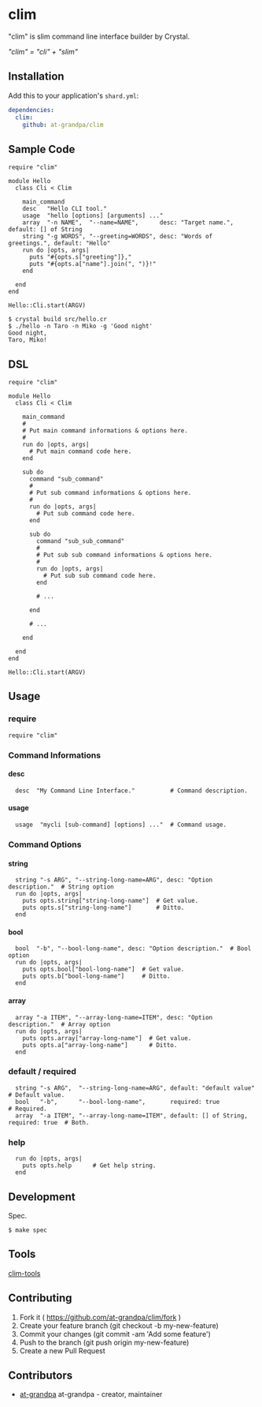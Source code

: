 # clim

"clim" is slim command line interface builder by Crystal.

*"clim" = "cli" + "slim"*

## Installation

Add this to your application's `shard.yml`:

```yaml
dependencies:
  clim:
    github: at-grandpa/clim
```
## Sample Code

```crystal
require "clim"

module Hello
  class Cli < Clim

    main_command
    desc   "Hello CLI tool."
    usage  "hello [options] [arguments] ..."
    array  "-n NAME",  "--name=NAME",      desc: "Target name.",        default: [] of String
    string "-g WORDS", "--greeting=WORDS", desc: "Words of greetings.", default: "Hello"
    run do |opts, args|
      puts "#{opts.s["greeting"]},"
      puts "#{opts.a["name"].join(", ")}!"
    end

  end
end

Hello::Cli.start(ARGV)
```

```
$ crystal build src/hello.cr
$ ./hello -n Taro -n Miko -g 'Good night'
Good night,
Taro, Miko!
```

## DSL

```crystal
require "clim"

module Hello
  class Cli < Clim

    main_command
    #
    # Put main command informations & options here.
    #
    run do |opts, args|
      # Put main command code here.
    end

    sub do
      command "sub_command"
      #
      # Put sub command informations & options here.
      #
      run do |opts, args|
        # Put sub command code here.
      end

      sub do
        command "sub_sub_command"
        #
        # Put sub sub command informations & options here.
        #
        run do |opts, args|
          # Put sub sub command code here.
        end

        # ...

      end
      
      # ...

    end

  end
end

Hello::Cli.start(ARGV)
```

## Usage

### require

```crystal
require "clim"
```

### Command Informations

#### desc

```crystal
  desc  "My Command Line Interface."          # Command description.
```

#### usage

```crystal
  usage  "mycli [sub-command] [options] ..."  # Command usage.
```

### Command Options

#### string

```crystal
  string "-s ARG", "--string-long-name=ARG", desc: "Option description."  # String option
  run do |opts, args|
    puts opts.string["string-long-name"]  # Get value.
    puts opts.s["string-long-name"]       # Ditto.
  end
```

#### bool

```crystal
  bool  "-b", "--bool-long-name", desc: "Option description."  # Bool option
  run do |opts, args|
    puts opts.bool["bool-long-name"]  # Get value.
    puts opts.b["bool-long-name"]     # Ditto.
  end
```

#### array

```crystal
  array "-a ITEM", "--array-long-name=ITEM", desc: "Option description."  # Array option
  run do |opts, args|
    puts opts.array["array-long-name"]  # Get value.
    puts opts.a["array-long-name"]      # Ditto.
  end
```

### default / required

```crystal
  string "-s ARG",  "--string-long-name=ARG", default: "default value"               # Default value.
  bool   "-b",      "--bool-long-name",       required: true                         # Required.
  array  "-a ITEM", "--array-long-name=ITEM", default: [] of String, required: true  # Both.
```

### help

```crystal
  run do |opts, args|
    puts opts.help      # Get help string.
  end
```
## Development

Spec.

```
$ make spec
```

## Tools

[clim-tools](https://github.com/at-grandpa/clim-tools)

## Contributing

1. Fork it ( https://github.com/at-grandpa/clim/fork )
2. Create your feature branch (git checkout -b my-new-feature)
3. Commit your changes (git commit -am 'Add some feature')
4. Push to the branch (git push origin my-new-feature)
5. Create a new Pull Request

## Contributors

- [at-grandpa](https://github.com/at-grandpa) at-grandpa - creator, maintainer

